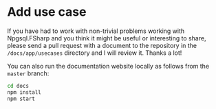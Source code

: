 # Add use case

If you have had to work with non-trivial problems working with Npgsql.FSharp and you think it might be useful or interesting to share, please send a pull request with a document to the repository in the `/docs/app/usecases` directory and I will review it. Thanks a lot!

You can also run the documentation website locally as follows from the `master` branch:
```bash
cd docs
npm install
npm start
```